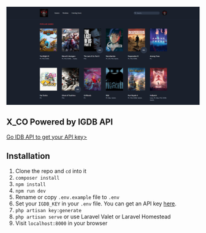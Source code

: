 <p align="center"><img src="https://github.com/Rafidhasan/x_co_gaming/blob/master/public/assets/img/Capture.PNG" width="1000"></p>

## X_CO Powered by IGDB API
<a href="https://www.igdb.com/discover">Go IDB API to get your API key></a>

## Installation

1. Clone the repo and `cd` into it
1. `composer install`
1. `npm install`
1. `npm run dev`
1. Rename or copy `.env.example` file to `.env`
1. Set your `IGDB_KEY` in your `.env` file. You can get an API key [here](https://api.igdb.com).
1. `php artisan key:generate`
1. `php artisan serve` or use Laravel Valet or Laravel Homestead
1. Visit `localhost:8000` in your browser

